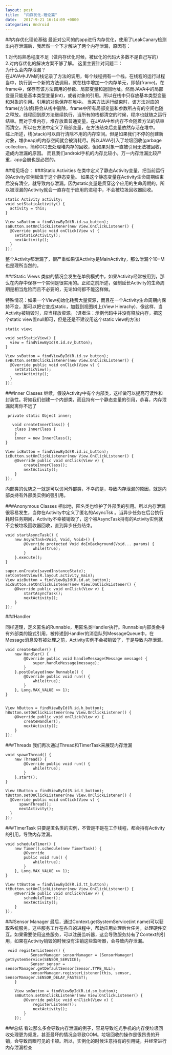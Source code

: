 ```yaml
---
layout: post
title:  "内存优化-理论篇"
date:   2017-9-21 16:14:09 +0800
categories: Android
---
```

##内存优化理论基础
最近对公司的的app进行内存优化，使用了LeakCanary检测出内存泄漏后，我居然一个下才解决了两个内存泄漏，原因有：         

1.对代码熟悉程度不足（做内存优化时候，被优化的代码大多数不是自己写的）  
2.对内存优化的解决方案不够了解。
这里主要针对问题二：  
为什么会内存泄漏？  
在JAVA中JVM的栈记录了方法的调用，每个线程拥有一个栈。在线程的运行过程当中，执行到一个新的方法调用，就在栈中增加一个内存单元，即帧(frame)。在frame中，保存有该方法调用的参数、局部变量和返回地址。然而JAVA中的局部变量只能是基本类型变量(int)，或者对象的引用。所以在栈中只存放基本类型变量和对象的引用。引用的对象保存在堆中。
当某方法运行结束时，该方法对应的frame(方法帧)将会从栈中删除，frame中所有局部变量和参数所占有的空间也随之释放。线程回到原方法继续执行，当所有的栈都清空的时候，程序也就随之运行结束。而对于堆内存，堆存放着普通变量。在JAVA中堆内存不会随着方法的结束而清空，所以在方法中定义了局部变量，在方法结束后变量依然存活在堆中。    
综上所述，栈(stack)可以自行清除不用的内存空间。但是如果我们不停的创建新对象，堆(heap)的内存空间就会被消耗尽。所以JAVA引入了垃圾回收(garbage collection，简称GC)去处理堆内存的回收，但如果对象一直被引用无法被回收，造成内泄漏的原因。
而且我们android手机的内存比较小，万一内存泄漏比较严重，app会崩也是必然的。

##常见场合：
###Static Activities
在类中定义了静态Activity变量，把当前运行的Activity实例赋值于这个静态变量。
如果这个静态变量在Activity生命周期结束后没有清空，就导致内存泄漏。因为static变量是贯穿这个应用的生命周期的，所以被泄漏的Activity就会一直存在于应用的进程中，不会被垃圾回收器回收。

    static Activity activity;
    void setStaticActivity() {
      activity = this;
    }

    View saButton = findViewById(R.id.sa_button);
    saButton.setOnClickListener(new View.OnClickListener() {
      @Override public void onClick(View v) {
        setStaticActivity();
        nextActivity();
      }
    });

整个Activity都泄漏了，很严重如果该Activity是MainActivity，那么泄漏个10+M也是理所当然的。

###Static Views
类似的情况会发生在单例模式中，如果Activity经常被用到，那么在内存中保存一个实例是很实用的。正如之前所述，强制延长Activity的生命周期是相当危险而且不必要的，无论如何都不能这样做。

特殊情况：如果一个View初始化耗费大量资源，而且在一个Activity生命周期内保持不变，那可以把它变成static，加载到视图树上(View Hierachy)，像这样，当Activity被销毁时，应当释放资源。（译者注：示例代码中并没有释放内存，把这个static view置null即可，但是还是不建议用这个static view的方法）

    static view;

    void setStaticView() {
      view = findViewById(R.id.sv_button);
    }

    View svButton = findViewById(R.id.sv_button);
    svButton.setOnClickListener(new View.OnClickListener() {
      @Override public void onClick(View v) {
        setStaticView();
        nextActivity();
      }
    });

###Inner Classes
继续，假设Activity中有个内部类，这样做可以提高可读性和封装性。将如我们创建一个内部类，而且持有一个静态变量的引用，恭喜，内存泄漏就离你不远了

     private static Object inner;

       void createInnerClass() {
        class InnerClass {
        }
        inner = new InnerClass();
    }

    View icButton = findViewById(R.id.ic_button);
    icButton.setOnClickListener(new View.OnClickListener() {
        @Override public void onClick(View v) {
            createInnerClass();
            nextActivity();
        }
    });
内部类的优势之一就是可以访问外部类，不幸的是，导致内存泄漏的原因，就是内部类持有外部类实例的强引用。

###Anonymous Classes
相似地，匿名类也维护了外部类的引用。所以内存泄漏很容易发生，当你在Activity中定义了匿名的AsyncTsk
。当异步任务在后台执行耗时任务期间，Activity不幸被销毁了，这个被AsyncTask持有的Activity实例就不会被垃圾回收器回收，直到异步任务结束。

    void startAsyncTask() {
        new AsyncTask<Void, Void, Void>() {
            @Override protected Void doInBackground(Void... params) {
                while(true);
            }
        }.execute();
    }

    super.onCreate(savedInstanceState);
    setContentView(R.layout.activity_main);
    View aicButton = findViewById(R.id.at_button);
    aicButton.setOnClickListener(new View.OnClickListener() {
        @Override public void onClick(View v) {
            startAsyncTask();
            nextActivity();
        }
    });

###Handler

同样道理，定义匿名的Runnable，用匿名类Handler执行。Runnable内部类会持有外部类的隐式引用，被传递到Handler的消息队列MessageQueue中，在Message消息没有被处理之前，Activity实例不会被销毁了，于是导致内存泄漏。

    void createHandler() {
        new Handler() {
            @Override public void handleMessage(Message message) {
                super.handleMessage(message);
            }
        }.postDelayed(new Runnable() {
            @Override public void run() {
                while(true);
            }
        }, Long.MAX_VALUE >> 1);
    }


    View hButton = findViewById(R.id.h_button);
    hButton.setOnClickListener(new View.OnClickListener() {
        @Override public void onClick(View v) {
            createHandler();
            nextActivity();
        }
    });

###Threads
我们再次通过Thread和TimerTask来展现内存泄漏

    void spawnThread() {
        new Thread() {
            @Override public void run() {
                while(true);
            }
        }.start();
    }

    View tButton = findViewById(R.id.t_button);
    tButton.setOnClickListener(new View.OnClickListener() {
      @Override public void onClick(View v) {
          spawnThread();
          nextActivity();
      }
    });

###TimerTask
只要是匿名类的实例，不管是不是在工作线程，都会持有Activity的引用，导致内存泄漏。

    void scheduleTimer() {
        new Timer().schedule(new TimerTask() {
            @Override
            public void run() {
                while(true);
            }
        }, Long.MAX_VALUE >> 1);
    }

    View ttButton = findViewById(R.id.tt_button);
    ttButton.setOnClickListener(new View.OnClickListener() {
        @Override public void onClick(View v) {
            scheduleTimer();
            nextActivity();
        }
    });
###Sensor Manager
最后，通过Context.getSystemService(int name)可以获取系统服务。这些服务工作在各自的进程中，帮助应用处理后台任务，处理硬件交互。如果需要使用这些服务，可以注册监听器，这会导致服务持有了Context的引用，如果在Activity销毁的时候没有注销这些监听器，会导致内存泄漏。

     void registerListener() {
               SensorManager sensorManager = (SensorManager) getSystemService(SENSOR_SERVICE);
               Sensor sensor = sensorManager.getDefaultSensor(Sensor.TYPE_ALL);
               sensorManager.registerListener(this, sensor, SensorManager.SENSOR_DELAY_FASTEST);
        }

        View smButton = findViewById(R.id.sm_button);
        smButton.setOnClickListener(new View.OnClickListener() {
            @Override public void onClick(View v) {
                registerListener();
                nextActivity();
            }
        });

###总结
看过那么多会导致内存泄漏的例子，容易导致吃光手机的内存使垃圾回收处理更为频发，甚至最坏的情况会导致OOM。垃圾回收的操作是很昂贵的开销，会导致肉眼可见的卡顿。所以，实例化的时候注意持有的引用链，并经常进行内存泄漏检查




